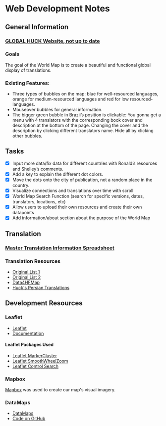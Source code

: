 # Web Development Notes
## General Information
### [GLOBAL HUCK Website, not up to date](https://rosetta.univ-lille.fr/worldmap/)
### Goals
The goal of the World Map is to create a beautiful and functional global display of translations.
### Existing Features:
- Three types of bubbles on the map: blue for well-resourced languages, orange for medium-resourced languages and red for low resourced-languages.
- Mouseover bubbles for general information.
- The bigger green bubble in Brazil’s position is clickable: You gonna get a menu with 4 translators with the corresponding book cover and description at the bottom of the page. Changing the cover and the description by clicking different translators name. Hide all by clicking other bubbles.
## Tasks
- [x] Input more data/fix data for different countries with Ronald’s resources and Shelley’s comments.
- [x] Add a key to explain the different dot colors.
- [x] Move the dots onto the city of publication, not a random place in the country.
- [x] Visualize connections and translations over time with scroll
- [x] World Map Search Function (search for specific versions, dates, translators, locations, etc)
- [x] Allow users to upload their own resources and create their own datapoints
- [x] Add information/about section about the purpose of the World Map
## Translation
### [Master Translation Information Spreadsheet](https://docs.google.com/spreadsheets/d/1sQtRXbG75R3gzBwgiKGg_GZJ8MnEodmHRJf6rCj35P0/edit?usp=sharing)
### Translation Resources 
- [Original List 1](references/List%of%translations%to%feed%the%map1.pdf)
- [Original List 2](references/datav1.xlsx)
- [Data4HFMap](references/Data4HFMap.docx)
- [Huck's Persian Translations](references/Huck's%Persian%Translations.docx)
## Development Resources
### Leaflet
- [Leaflet](https://leafletjs.com/)
- [Documentation](https://leafletjs.com/reference-1.6.0.html)
#### Leaflet Packages Used
- [Leaflet MarkerCluster](https://github.com/Leaflet/Leaflet.markercluster)
- [Leaflet SmoothWheelZoom](https://github.com/mutsuyuki/Leaflet.SmoothWheelZoom)
- [Leaflet Control Search](http://leaflet.control.search)
### Mapbox
[Mapbox](https://www.mapbox.com/) was used to create our map's visual imagery.
### DataMaps
- [DataMaps](http://datamaps.github.io)
- [Code on GitHub](https://github.com/markmarkoh/datamaps/blob/master/README.md#getting-started)